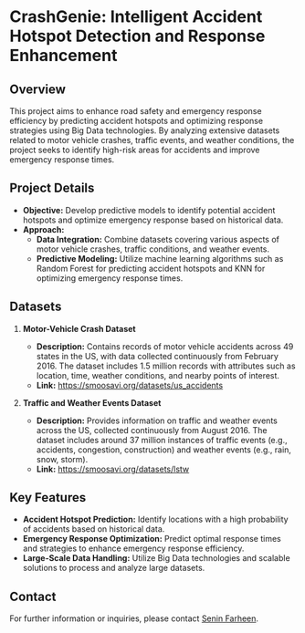# CrashGenie: Intelligent Accident Hotspot Detection and Response Enhancement 

## Overview

This project aims to enhance road safety and emergency response efficiency by predicting accident hotspots and optimizing response strategies using Big Data technologies. By analyzing extensive datasets related to motor vehicle crashes, traffic events, and weather conditions, the project seeks to identify high-risk areas for accidents and improve emergency response times.

## Project Details

- **Objective:** Develop predictive models to identify potential accident hotspots and optimize emergency response based on historical data.
- **Approach:**
  - **Data Integration:** Combine datasets covering various aspects of motor vehicle crashes, traffic conditions, and weather events.
  - **Predictive Modeling:** Utilize machine learning algorithms such as Random Forest for predicting accident hotspots and KNN for optimizing emergency response times.

## Datasets

1. **Motor-Vehicle Crash Dataset**
   - **Description:** Contains records of motor vehicle accidents across 49 states in the US, with data collected continuously from February 2016. The dataset includes 1.5 million records with attributes such as location, time, weather conditions, and nearby points of interest.
   - **Link:** https://smoosavi.org/datasets/us_accidents

2. **Traffic and Weather Events Dataset**
   - **Description:** Provides information on traffic and weather events across the US, collected continuously from August 2016. The dataset includes around 37 million instances of traffic events (e.g., accidents, congestion, construction) and weather events (e.g., rain, snow, storm).
   - **Link:** https://smoosavi.org/datasets/lstw

## Key Features

- **Accident Hotspot Prediction:** Identify locations with a high probability of accidents based on historical data.
- **Emergency Response Optimization:** Predict optimal response times and strategies to enhance emergency response efficiency.
- **Large-Scale Data Handling:** Utilize Big Data technologies and scalable solutions to process and analyze large datasets.

## Contact

For further information or inquiries, please contact [Senin Farheen](seninfarheen@gmail.com).
